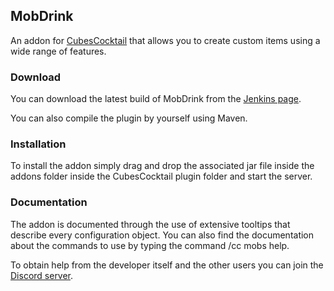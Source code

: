 ## MobDrink

An addon for [CubesCocktail](https://github.com/CubesCocktail/CubesCocktail) that allows you to create custom items using a wide range of features.

### Download

You can download the latest build of MobDrink from the [Jenkins page](http://188.34.166.204:8080/job/MobDrink/).

You can also compile the plugin by yourself using Maven.

### Installation

To install the addon simply drag and drop the associated jar file inside the addons folder inside the CubesCocktail plugin folder and start the server.

### Documentation

The addon is documented through the use of extensive tooltips that describe every configuration object. You can also find the documentation about the commands to use by typing the command /cc mobs help.

To obtain help from the developer itself and the other users you can join the [Discord server](https://discord.gg/TzREkc9).